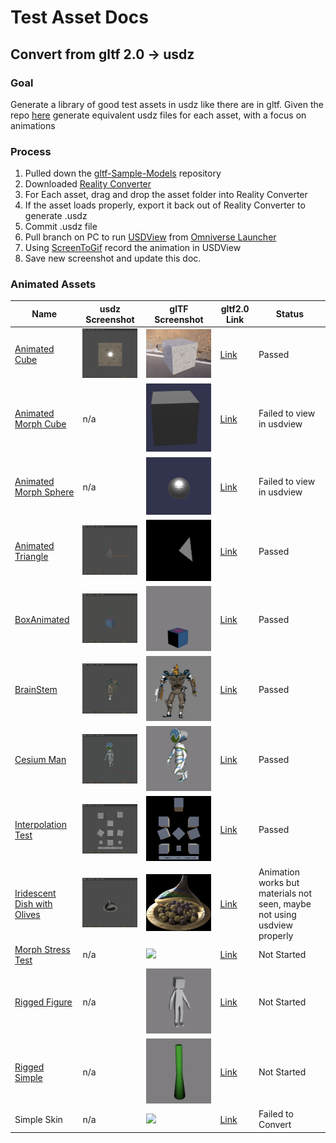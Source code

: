 # Test Asset Docs


## Convert from gltf 2.0 -> usdz

### Goal

Generate a library of good test assets in usdz like there are in gltf. Given the repo [here](https://github.com/KhronosGroup/glTF-Sample-Models) generate equivalent usdz files for each asset, with a focus on animations

### Process
1. Pulled down the [gltf-Sample-Models](https://github.com/KhronosGroup/glTF-Sample-Models) repository
2. Downloaded [Reality Converter](https://developer.apple.com/news/?id=01132020a)
3. For Each asset, drag and drop the asset folder into Reality Converter
4. If the asset loads properly, export it back out of Reality Converter to generate .usdz
5. Commit .usdz file
6. Pull branch on PC to run [USDView](https://graphics.pixar.com/usd/release/toolset.html#usdview) from [Omniverse Launcher](https://www.nvidia.com/en-us/omniverse/download/)
7. Using [ScreenToGif](https://www.screentogif.com) record the animation in USDView
8. Save new screenshot and update this doc.


### Animated Assets

| Name                                  | usdz Screenshot                                           |  glTF Screenshot                                  | gltf2.0 Link                                                                              |   Status               | 
|-----------------------                |-----------                                                | ---------                                         |-------------------------------                                                            |---------         |
| [Animated Cube](../AnimatedCube/)                             | ![](../AnimatedCube/screenshot/USDView_AnimatedCube.gif)  | ![](../AnimatedCube/screenshot/screenshot.gif) | [Link](https://github.com/KhronosGroup/glTF-Sample-Models/tree/master/2.0/AnimatedCube)   |  Passed                |
| [Animated Morph Cube](../AnimatedMorphCube/)                  |n/a|![](../AnimatedMorphCube/screenshot/screenshot.gif)| [Link](https://github.com/KhronosGroup/glTF-Sample-Models/tree/master/2.0/AnimatedMorphCube)|  Failed to view in usdview      | 
| [Animated Morph Sphere](../AnimatedMorphSphere/)              |n/a|![](../AnimatedMorphSphere/screenshot/screenshot.gif)| [Link](https://github.com/KhronosGroup/glTF-Sample-Models/tree/master/2.0/AnimatedMorphSphere)|  Failed to view in usdview     | 
| [Animated Triangle](../AnimatedTriangle/)                     |![](../AnimatedTriangle/screenshot/USDView_AnimatedTriangle.gif) |![](../AnimatedTriangle/screenshot/screenshot.gif)| [Link](https://github.com/KhronosGroup/glTF-Sample-Models/tree/master/2.0/AnimatedTriangle)|  Passed      | 
| [BoxAnimated](../BoxAnimated/)                                |![](../BoxAnimated/screenshot/USDView_BoxAnimated.gif)|![](../BoxAnimated/screenshot/screenshot.gif)| [Link](https://github.com/KhronosGroup/glTF-Sample-Models/tree/master/2.0/BoxAnimated)|  Passed      | 
| [BrainStem](../BrainStem/)                                    |![](../BrainStem/screenshot/USDView_BrainStem.gif)|![](../BrainStem/screenshot/screenshot.gif)| [Link](https://github.com/KhronosGroup/glTF-Sample-Models/tree/master/2.0/BrainStem)|  Passed     | 
| [Cesium Man](../CesiumMan/)                                   |![](../CesiumMan/screenshot/USDView_CesiumMan.gif)|![](../CesiumMan/screenshot/screenshot.gif)| [Link](https://github.com/KhronosGroup/glTF-Sample-Models/tree/master/2.0/CesiumMan)|  Passed      | 
| [Interpolation Test](../InterpolationTest/)                   |![](../InterpolationTest/screenshot/USDView_InterpolationTest.gif)|![](../InterpolationTest/screenshot/screenshot.gif)| [Link](https://github.com/KhronosGroup/glTF-Sample-Models/tree/master/2.0/InterpolationTest)|  Passed     | 
| [Iridescent Dish with Olives](../IridescentDishWithOlives/)   |![](../IridescentDishWithOlives/screenshot/USDView_IridescentDishWithOlives.gif)|![](../IridescentDishWithOlives/screenshot/glassCover_animation.gif)| [Link](https://github.com/KhronosGroup/glTF-Sample-Models/tree/master/2.0/IridescentDishWithOlives)|  Animation works but materials not seen, maybe not using usdview properly      | 
| [Morph Stress Test](../MorphStressTest/)                      |n/a|![](../MorphStressTest/screenshot/screenshot.gif)| [Link](https://github.com/KhronosGroup/glTF-Sample-Models/tree/master/2.0/MorphStressTest)|  Not Started      |
| [Rigged Figure](../RiggedFigure/)                             |n/a|![](../RiggedFigure/screenshot/screenshot.gif)| [Link](https://github.com/KhronosGroup/glTF-Sample-Models/tree/master/2.0/RiggedFigure)|  Not Started      |  
| [Rigged Simple](../RiggedSimple/)                             |n/a|![](../RiggedSimple/screenshot/screenshot.gif)| [Link](https://github.com/KhronosGroup/glTF-Sample-Models/tree/master/2.0/RiggedSimple)|  Not Started      |  
| Simple Skin                                                   |n/a|![](../SimpleSkin/screenshot/screenshot.gif)| [Link](https://github.com/KhronosGroup/glTF-Sample-Models/tree/master/2.0/SimpleSkin)|  Failed to Convert      |  